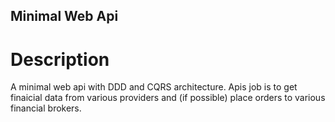 ## Minimal Web Api 

# Description
A minimal web api with DDD and CQRS architecture. Apis job is to get finaicial data from various providers and (if possible) place orders to various financial brokers.
